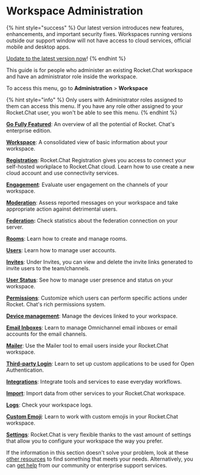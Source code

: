# Workspace Administration

{% hint style="success" %}
Our latest version introduces new features, enhancements, and important security fixes. Workspaces running versions outside our support window will not have access to cloud services, official mobile and desktop apps.&#x20;

[Update to the latest version now](https://docs.rocket.chat/deploy/deploy-rocket.chat/updating-rocket.chat)!&#x20;
{% endhint %}

This guide is for people who administer an existing Rocket.Chat workspace and have an administrator role inside the workspace.

To access this menu, go to **Administration** > **Workspace**

{% hint style="info" %}
Only users with Administrator roles assigned to them can access this menu. If you have any role other assigned to your Rocket.Chat user, you won't be able to see this menu.
{% endhint %}

[**Go Fully Featured**](go-fully-featured.md): An overview of all the potential of Rocket. Chat's enterprise edition.

[**Workspace**](workspace.md): A consolidated view of basic information about your workspace.

[**Registration**](registration.md): Rocket.Chat Registration gives you access to connect your self-hosted workplace to Rocket.Chat cloud. Learn how to use create a new cloud account and use connectivity services.

[**Engagement**](engagement-dashboard.md): Evaluate user engagement on the channels of your workspace.

[**Moderation**](moderation-dashboard.md): Assess reported messages on your workspace and take appropriate action against detrimental users.

[**Federation**](federation-dashboard.md)**:** Check statistics about the federation connection on your server.

[**Rooms**](../user-guides/rooms/): Learn how to create and manage rooms.

[**Users**](users/): Learn how to manage user accounts.

[**Invites**](invites.md): Under Invites, you can view and delete the invite links generated to invite users to the team/channels.

[**User Status**](user-status.md): See how to manage user presence and status on your workspace.

[**Permissions**](permissions/): Customize which users can perform specific actions under Rocket. Chat's rich permissions system.

[**Device management**](device-management.md): Manage the devices linked to your workspace.

[**Email Inboxes**](email-inboxes.md): Learn to manage Omnichannel email inboxes or email accounts for the email channels.

[**Mailer**](mailer.md): Use the Mailer tool to email users inside your Rocket.Chat workspace.

[**Third-party Login**](oauth-applications.md): Learn to set up custom applications to be used for Open Authentication.

[**Integrations**](integrations/): Integrate tools and services to ease everyday workflows.

[**Import**](import/): Import data from other services to your Rocket.Chat workspace.

[**Logs**](settings/logs.md): Check your workspace logs.

[**Custom Emoji**](custom-emoji.md): Learn to work with custom emojis in your Rocket.Chat workspace.

[**Settings**](settings/): Rocket.Chat is very flexible thanks to the vast amount of settings that allow you to configure your workspace the way you prefer.

If the information in this section doesn't solve your problem, look at these [other resources](../../setup-and-configure/advanced-workspace-management/) to find something that meets your needs. Alternatively, you can [get help](../../resources/rocket.chats-support-structure/) from our community or enterprise support services.
